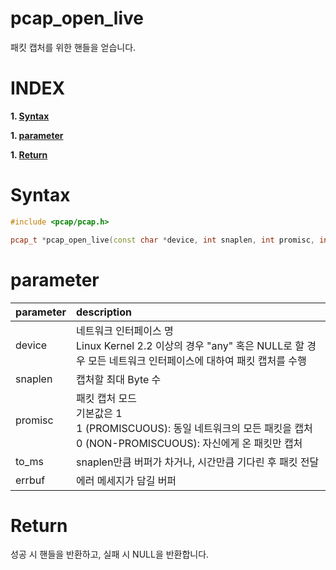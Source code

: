 # pcap_open_live

패킷 캡처를 위한 핸들을 얻습니다.

# **INDEX**

**1. [Syntax](#Syntax)**

**1. [parameter](#parameter)**

**1. [Return](#Return)**


# **Syntax**

```c++
#include <pcap/pcap.h>

pcap_t *pcap_open_live(const char *device, int snaplen, int promisc, int to_ms, char *errbuf);
```

# **parameter**

| parameter | description |
| :---      | :--- |
| device    | 네트워크 인터페이스 명<br>Linux Kernel 2.2 이상의 경우 "any" 혹은 NULL로 할 경우 모든 네트워크 인터페이스에 대하여 패킷 캡처를 수행 |
| snaplen   | 캡처할 최대 Byte 수 |
| promisc   | 패킷 캡처 모드<br>기본값은 1<br>1 (PROMISCUOUS): 동일 네트워크의 모든 패킷을 캡처<br>0 (NON-PROMISCUOUS): 자신에게 온 패킷만 캡처 |
| to_ms     | snaplen만큼 버퍼가 차거나, 시간만큼 기다린 후 패킷 전달|
| errbuf    | 에러 메세지가 담길 버퍼 |

# **Return**

성공 시 핸들을 반환하고, 실패 시 NULL을 반환합니다.